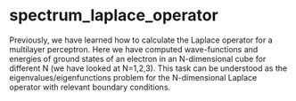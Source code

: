 # spectrum_laplace_operator
Previously, we have learned how to calculate the Laplace operator for a multilayer perceptron. Here we have computed wave-functions and energies of ground states of an electron in an N-dimensional cube for different N (we have looked at N=1,2,3). This task can be understood as the eigenvalues/eigenfunctions problem for the N-dimensional Laplace operator with relevant boundary conditions.
